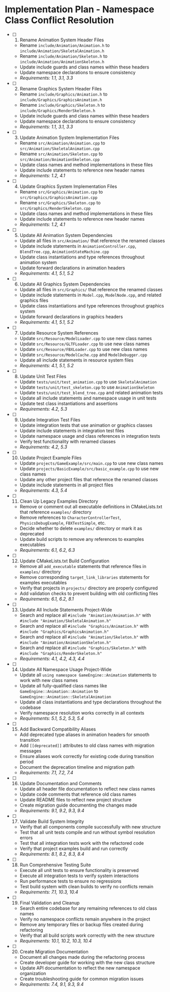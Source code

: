 # Implementation Plan - Namespace Class Conflict Resolution

- [ ] 1. Rename Animation System Header Files

  - Rename `include/Animation/Animation.h` to `include/Animation/SkeletalAnimation.h`
  - Rename `include/Animation/Skeleton.h` to `include/Animation/AnimationSkeleton.h`
  - Update include guards and class names within these headers
  - Update namespace declarations to ensure consistency
  - _Requirements: 1.1, 3.1, 3.3_

- [ ] 2. Rename Graphics System Header Files

  - Rename `include/Graphics/Animation.h` to `include/Graphics/GraphicsAnimation.h`
  - Rename `include/Graphics/Skeleton.h` to `include/Graphics/RenderSkeleton.h`
  - Update include guards and class names within these headers
  - Update namespace declarations to ensure consistency
  - _Requirements: 1.1, 3.1, 3.3_

- [ ] 3. Update Animation System Implementation Files

  - Rename `src/Animation/Animation.cpp` to `src/Animation/SkeletalAnimation.cpp`
  - Rename `src/Animation/Skeleton.cpp` to `src/Animation/AnimationSkeleton.cpp`
  - Update class names and method implementations in these files
  - Update include statements to reference new header names
  - _Requirements: 1.2, 4.1_

- [ ] 4. Update Graphics System Implementation Files

  - Rename `src/Graphics/Animation.cpp` to `src/Graphics/GraphicsAnimation.cpp`
  - Rename `src/Graphics/Skeleton.cpp` to `src/Graphics/RenderSkeleton.cpp`
  - Update class names and method implementations in these files
  - Update include statements to reference new header names
  - _Requirements: 1.2, 4.1_

- [ ] 5. Update All Animation System Dependencies

  - Update all files in `src/Animation/` that reference the renamed classes
  - Update include statements in `AnimationController.cpp`, `BlendTree.cpp`, `AnimationStateMachine.cpp`
  - Update class instantiations and type references throughout animation system
  - Update forward declarations in animation headers
  - _Requirements: 4.1, 5.1, 5.2_

- [ ] 6. Update All Graphics System Dependencies

  - Update all files in `src/Graphics/` that reference the renamed classes
  - Update include statements in `Model.cpp`, `ModelNode.cpp`, and related graphics files
  - Update class instantiations and type references throughout graphics system
  - Update forward declarations in graphics headers
  - _Requirements: 4.1, 5.1, 5.2_

- [ ] 7. Update Resource System References

  - Update `src/Resource/ModelLoader.cpp` to use new class names
  - Update `src/Resource/GLTFLoader.cpp` to use new class names
  - Update `src/Resource/FBXLoader.cpp` to use new class names
  - Update `src/Resource/ModelCache.cpp` and `ModelDebugger.cpp`
  - Update all include statements in resource system files
  - _Requirements: 4.1, 5.1, 5.2_

- [ ] 8. Update Unit Test Files

  - Update `tests/unit/test_animation.cpp` to use `SkeletalAnimation`
  - Update `tests/unit/test_skeleton.cpp` to use `AnimationSkeleton`
  - Update `tests/unit/test_blend_tree.cpp` and related animation tests
  - Update all include statements and namespace usage in unit tests
  - Update test class instantiations and assertions
  - _Requirements: 4.2, 5.3_

- [ ] 9. Update Integration Test Files

  - Update integration tests that use animation or graphics classes
  - Update include statements in integration test files
  - Update namespace usage and class references in integration tests
  - Verify test functionality with renamed classes
  - _Requirements: 4.2, 5.3_

- [ ] 10. Update Project Example Files

  - Update `projects/GameExample/src/main.cpp` to use new class names
  - Update `projects/BasicExample/src/basic_example.cpp` to use new class names
  - Update any other project files that reference the renamed classes
  - Update include statements in all project files
  - _Requirements: 4.3, 5.4_

- [ ] 11. Clean Up Legacy Examples Directory

  - Remove or comment out all executable definitions in CMakeLists.txt that reference `examples/` directory
  - Remove references to `CharacterControllerTest`, `PhysicsDebugExample`, `FBXTestSimple`, etc.
  - Decide whether to delete `examples/` directory or mark it as deprecated
  - Update build scripts to remove any references to examples executables
  - _Requirements: 6.1, 6.2, 6.3_

- [ ] 12. Update CMakeLists.txt Build Configuration

  - Remove all `add_executable` statements that reference files in `examples/` directory
  - Remove corresponding `target_link_libraries` statements for examples executables
  - Verify that projects in `projects/` directory are properly configured
  - Add validation checks to prevent building with old conflicting files
  - _Requirements: 6.1, 6.2, 8.1_

- [ ] 13. Update All Include Statements Project-Wide

  - Search and replace all `#include "Animation/Animation.h"` with `#include "Animation/SkeletalAnimation.h"`
  - Search and replace all `#include "Graphics/Animation.h"` with `#include "Graphics/GraphicsAnimation.h"`
  - Search and replace all `#include "Animation/Skeleton.h"` with `#include "Animation/AnimationSkeleton.h"`
  - Search and replace all `#include "Graphics/Skeleton.h"` with `#include "Graphics/RenderSkeleton.h"`
  - _Requirements: 4.1, 4.2, 4.3, 4.4_

- [ ] 14. Update All Namespace Usage Project-Wide

  - Update all `using namespace GameEngine::Animation` statements to work with new class names
  - Update all fully-qualified class names like `GameEngine::Animation::Animation` to `GameEngine::Animation::SkeletalAnimation`
  - Update all class instantiations and type declarations throughout the codebase
  - Verify namespace resolution works correctly in all contexts
  - _Requirements: 5.1, 5.2, 5.3, 5.4_

- [ ] 15. Add Backward Compatibility Aliases

  - Add deprecated type aliases in animation headers for smooth transition
  - Add `[[deprecated]]` attributes to old class names with migration messages
  - Ensure aliases work correctly for existing code during transition period
  - Document the deprecation timeline and migration path
  - _Requirements: 7.1, 7.2, 7.4_

- [ ] 16. Update Documentation and Comments

  - Update all header file documentation to reflect new class names
  - Update code comments that reference old class names
  - Update README files to reflect new project structure
  - Create migration guide documenting the changes made
  - _Requirements: 9.1, 9.2, 9.3, 9.4_

- [ ] 17. Validate Build System Integrity

  - Verify that all components compile successfully with new structure
  - Test that all unit tests compile and run without symbol resolution errors
  - Test that all integration tests work with the refactored code
  - Verify that project examples build and run correctly
  - _Requirements: 8.1, 8.2, 8.3, 8.4_

- [ ] 18. Run Comprehensive Testing Suite

  - Execute all unit tests to ensure functionality is preserved
  - Execute all integration tests to verify system interactions
  - Run performance tests to ensure no regressions
  - Test build system with clean builds to verify no conflicts remain
  - _Requirements: 7.1, 10.3, 10.4_

- [ ] 19. Final Validation and Cleanup

  - Search entire codebase for any remaining references to old class names
  - Verify no namespace conflicts remain anywhere in the project
  - Remove any temporary files or backup files created during refactoring
  - Verify that all build scripts work correctly with the new structure
  - _Requirements: 10.1, 10.2, 10.3, 10.4_

- [ ] 20. Create Migration Documentation
  - Document all changes made during the refactoring process
  - Create developer guide for working with the new class structure
  - Update API documentation to reflect the new namespace organization
  - Create troubleshooting guide for common migration issues
  - _Requirements: 7.4, 9.1, 9.3, 9.4_
